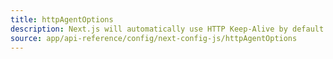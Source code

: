 ```yaml
---
title: httpAgentOptions
description: Next.js will automatically use HTTP Keep-Alive by default. Learn more about how to disable HTTP Keep-Alive here.
source: app/api-reference/config/next-config-js/httpAgentOptions
---
```

